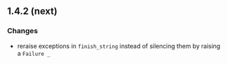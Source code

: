1.4.2 (next)
------------

### Changes

- reraise exceptions in `finish_string` instead of silencing them by raising a `Failure _`
